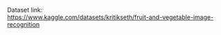 Dataset link:</br>
https://www.kaggle.com/datasets/kritikseth/fruit-and-vegetable-image-recognition
